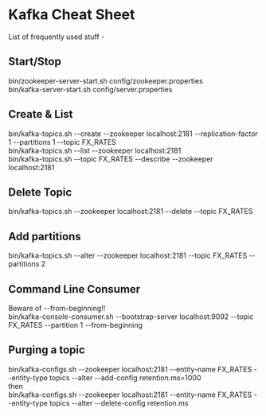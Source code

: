 # Kafka Cheat Sheet

List of frequently used stuff - 

## Start/Stop
bin/zookeeper-server-start.sh config/zookeeper.properties   
bin/kafka-server-start.sh config/server.properties  

## Create & List
bin/kafka-topics.sh --create --zookeeper localhost:2181 --replication-factor 1 --partitions 1 --topic FX_RATES  
bin/kafka-topics.sh --list --zookeeper localhost:2181  
bin/kafka-topics.sh --topic FX_RATES --describe --zookeeper localhost:2181  

## Delete Topic
bin/kafka-topics.sh --zookeeper localhost:2181 --delete --topic FX_RATES  

##  Add partitions
bin/kafka-topics.sh --alter --zookeeper localhost:2181 --topic FX_RATES --partitions 2  

## Command Line Consumer
Beware of --from-beginning!!   
bin/kafka-console-consumer.sh --bootstrap-server localhost:9092 --topic FX_RATES --partition 1 --from-beginning  

## Purging a topic
bin/kafka-configs.sh --zookeeper localhost:2181 --entity-name FX_RATES --entity-type topics --alter --add-config retention.ms=1000  
then  
bin/kafka-configs.sh --zookeeper localhost:2181 --entity-name FX_RATES --entity-type topics --alter --delete-config retention.ms  
